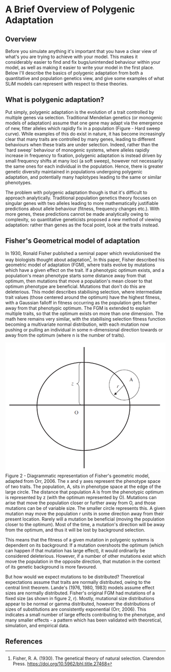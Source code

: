 



# A Brief Overview of Polygenic Adaptation

## Overview

Before you simulate anything it's important that you have a clear view of what's you are trying to achieve with your model. 
This makes it considerably easier to find and fix bugs/unintended behaviour within your model, as well as making it easier 
to write your model in the first place. Below I'll describe the basics of polygenic adaptation from both a quantitative and 
population genetics view, and give some examples of what SLiM models can represent with respect to these theories.


## What is polygenic adaptation?

Put simply, polygenic adaptation is the evolution of a trait controlled by multiple genes via selection. Traditional 
Mendelian genetics (or monogenic models of adaptation) assume that one gene may adapt via the emergence of new, 
fitter alleles which rapidly fix in a population (Figure - Hard sweep curve). While examples of this do exist in nature, 
it has become increasingly clear that many traits are controlled by many genes, leading to different behaviours when 
these traits are under selection. Indeed, rather than the 'hard sweep' behaviour of monogenic systems, where alleles 
rapidly increase in frequency to fixation, polygenic adaptation is instead driven by small frequency shifts at many 
loci (a soft sweep), however not necessarily the same ones for each individual in the population. Hence, there is 
greater genetic diversity maintained in populations undergoing polygenic adaptation, and potentially many haplotypes 
leading to the same or similar phenotypes.

The problem with polygenic adaptation though is that it's difficult to approach analytically. Traditional 
population genetics theory focuses on singular genes with two alleles leading to more mathematically justifiable 
predictions about allele behaviour (fitness, frequency changes etc.). With more genes, these predictions cannot 
be made analytically owing to complexity, so quantitative geneticists proposed a new method of viewing adaptation: 
rather than genes as the focal point, look at the traits instead.

## Fisher's Geometrical model of adaptation

In 1930, Ronald Fisher published a seminal paper which revolutionised the way biologists thought about adaptation[^fn3]. 
In this paper, Fisher described his geometric model of adaptation (FGM), where traits evolve by mutations which have a 
given effect on the trait. If a phenotypic optimum exists, and a population's mean phenotype starts some distance away 
from that optimum, then mutations that move a population's mean closer to that optimum phenotype are beneficial. 
Mutations that don't do this are deleterious. This model describes stabilising selection, where intermediate trait values 
(those centered around the optimum) have the highest fitness, with a Gaussian falloff in fitness occurring as the population 
gets further away from that phenotypic optimum. The FGM is extended to explain multiple traits, so that the optimum 
exists on more than one dimension. The math here remains very similar, with the stabilising selection fitness function 
becoming a multivariate normal distribution, with each mutation now pushing or pulling an individual in some n-dimensional 
direction towards or away from the optimum (where n is the number of traits).

![Fisher's Geometric Model, from Orr, 2006](images/chapter4/orr2006_fgm.png)
Figure 2 - Diagrammatic representation of Fisher's geometric model, adapted from Orr, 2006. The x and y axes represent 
the phenotype space of two traits. The population, A, sits in phenotype space at the edge of the large circle. 
The distance that population A is from the phenotypic optimum is represented by z (with the optimum represented by O). 
Mutations can arise that move the population closer or further away from O, and those mutations can be of variable size. 
The smaller circle represents this. A given mutation may move the population r units in some direction away from their 
present location. Rarely will a mutation be beneficial (moving the population closer to the optimum). Most of the time, 
a mutation's direction will be away from the optimum, and thus it will be lost by background selection.

This means that the fitness of a given mutation in polygenic systems is dependent on its background: If a mutation overshoots 
the optimum (which can happen if that mutation has large effect), it would ordinarily be considered deleterious. 
However, if a number of other mutations exist which move the population in the opposite direction, that mutation in the 
context of its genetic background is more favoured. 

But how would we expect mutations to be distributed? Theoretical expectations assume that traits are normally distributed, 
owing to the central limit theorem. Lande's (1976, 1980, 1983) models assume effect sizes are normally distributed. 
Fisher's original FGM had mutations of a fixed size (as shown in figure 2, r). Mostly, mutational size distributions 
appear to be normal or gamma distributed, however the distributions of sizes of substitutions are consistently exponential 
(Orr, 2006). This indicates a small number of large effects contributing to the phenotype, and many smaller effects - 
a pattern which has been validated with theoretical, simulation, and empirical data.



## References
[^fn3]: Fisher, R. A. (1930). The genetical theory of natural selection. Clarendon Press. https://doi.org/10.5962/bhl.title.27468
